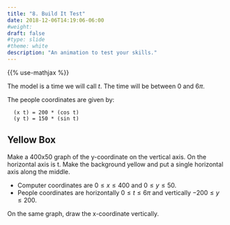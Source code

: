```yaml
---
title: "8. Build It Test"
date: 2018-12-06T14:19:06-06:00
#weight: 
draft: false
#type: slide
#theme: white
description: "An animation to test your skills."
---
```


{{% use-mathjax %}}

The model is a time we will call $t$. The time will be between $0$ and $6\pi$.

The people coordinates are given by:

      (x t) = 200 * (cos t)
      (y t) = 150 * (sin t)


## Yellow Box

Make a 400x50 graph of the y-coordinate on the vertical axis. On the
horizontal axis is t. Make the background yellow and put a single
horizontal axis along the middle.

* Computer coordinates are $0 \le x \le 400$ and $0 \le y \le 50$.
* People coordinates are horizontally $0\le t \le 6\pi$ and vertically
  $-200 \le
  y \le 200$.
   
On the same graph, draw the x-coordinate vertically.
